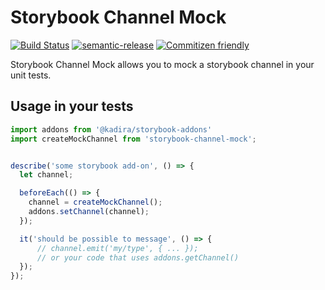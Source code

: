 # Storybook Channel Mock

[![Build Status](https://travis-ci.org/joscha/storybook-channel-mock.svg?branch=master)](https://travis-ci.org/joscha/storybook-channel-mock)
[![semantic-release](https://img.shields.io/badge/%20%20%F0%9F%93%A6%F0%9F%9A%80-semantic--release-e10079.svg)](https://github.com/semantic-release/semantic-release)
[![Commitizen friendly](https://img.shields.io/badge/commitizen-friendly-brightgreen.svg)](http://commitizen.github.io/cz-cli/)


Storybook Channel Mock allows you to mock a storybook channel in your unit tests.

## Usage in your tests

```js
import addons from '@kadira/storybook-addons'
import createMockChannel from 'storybook-channel-mock';


describe('some storybook add-on', () => {
  let channel;

  beforeEach(() => {
    channel = createMockChannel();
    addons.setChannel(channel);
  });

  it('should be possible to message', () => {
      // channel.emit('my/type', { ... });
      // or your code that uses addons.getChannel()
  });
});
```

